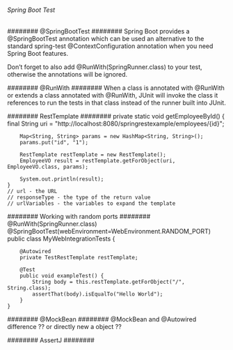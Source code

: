 ###### Spring Boot Test ######


######## @SpringBootTest ########
Spring Boot provides a @SpringBootTest annotation which can be used an alternative to the standard spring-test @ContextConfiguration annotation when you need Spring Boot features.

Don’t forget to also add @RunWith(SpringRunner.class) to your test, otherwise the annotations will be ignored.

######## @RunWith ########
When a class is annotated with @RunWith or extends a class annotated with @RunWith, JUnit will invoke the class it references to run the tests in that class instead of the runner built into JUnit.


######## RestTemplate ########
    private static void getEmployeeById()
    {
        final String uri = "http://localhost:8080/springrestexample/employees/{id}";
     
        Map<String, String> params = new HashMap<String, String>();
        params.put("id", "1");
     
        RestTemplate restTemplate = new RestTemplate();
        EmployeeVO result = restTemplate.getForObject(uri, EmployeeVO.class, params);
     
        System.out.println(result);
    }
    // url - the URL
    // responseType - the type of the return value
    // urlVariables - the variables to expand the template



######## Working with random ports ########
    @RunWith(SpringRunner.class)
    @SpringBootTest(webEnvironment=WebEnvironment.RANDOM_PORT)
    public class MyWebIntegrationTests {

        @Autowired
        private TestRestTemplate restTemplate;

        @Test
        public void exampleTest() {
            String body = this.restTemplate.getForObject("/", String.class);
            assertThat(body).isEqualTo("Hello World");
        }
    }



######## @MockBean ########
@MockBean and @Autowired difference ?? or directly new a object ??

######## AssertJ ########
